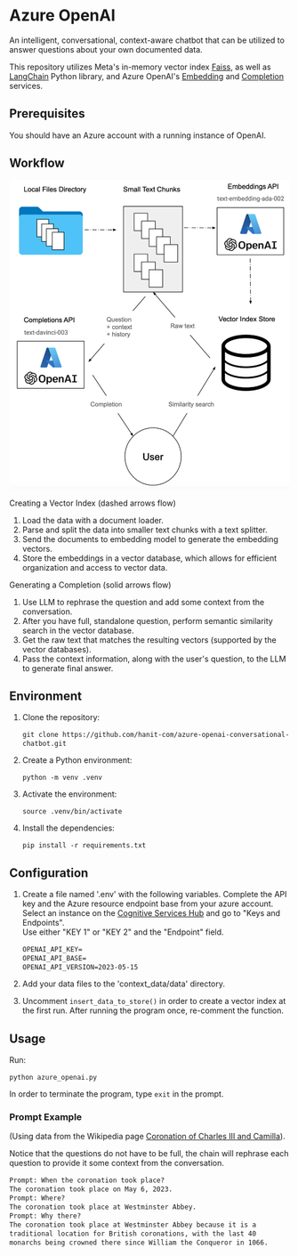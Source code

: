 # Azure OpenAI
An intelligent, conversational, context-aware chatbot that can be utilized to answer questions about your own documented data.

This repository utilizes Meta's in-memory vector index [Faiss](https://ai.meta.com/tools/faiss/), as well as [LangChain](https://github.com/hwchase17/langchain) Python library, and Azure OpenAI's [Embedding](https://learn.microsoft.com/en-us/azure/cognitive-services/openai/reference#embeddings) and [Completion](https://learn.microsoft.com/en-us/azure/cognitive-services/openai/reference#completions) services.

## Prerequisites
You should have an Azure account with a running instance of OpenAI.

## Workflow

![Diagram](resources/diagram.png)

Creating a Vector Index (dashed arrows flow)
1. Load the data with a document loader.
2. Parse and split the data into smaller text chunks with a text splitter.
3. Send the documents to embedding model to generate the embedding vectors.
4. Store the embeddings in a vector database, which allows for efficient organization and access to vector data.

Generating a Completion (solid arrows flow)
1. Use LLM to rephrase the question and add some context from the conversation.
2. After you have full, standalone question, perform semantic similarity search in the vector database.
3. Get the raw text that matches the resulting vectors (supported by the vector databases).
4. Pass the context information, along with the user's question, to the LLM to generate final answer.

## Environment

1. Clone the repository:

   ```
   git clone https://github.com/hanit-com/azure-openai-conversational-chatbot.git
   ```

2. Create a Python environment:

   ```
   python -m venv .venv
   ```

3. Activate the environment:

   ```
   source .venv/bin/activate
   ```

4. Install the dependencies:

   ```
   pip install -r requirements.txt
   ```

## Configuration

1. Create a file named '.env' with the following variables.
Complete the API key and the Azure resource endpoint base from your azure account.
Select an instance on the [Cognitive Services Hub](https://portal.azure.com/#view/Microsoft_Azure_ProjectOxford/CognitiveServicesHub/~/OpenAI) and go to "Keys and Endpoints".  
Use either "KEY 1" or "KEY 2" and the "Endpoint" field.

   ```
   OPENAI_API_KEY=
   OPENAI_API_BASE=
   OPENAI_API_VERSION=2023-05-15
   ```
2. Add your data files to the 'context_data/data' directory.

3. Uncomment `insert_data_to_store()` in order to create a vector index at the first run.
After running the program once, re-comment the function.


## Usage

Run:

```
python azure_openai.py
```

In order to terminate the program, type `exit` in the prompt.

### Prompt Example
(Using data from the Wikipedia page [Coronation of Charles III and Camilla](https://en.wikipedia.org/wiki/Coronation_of_Charles_III_and_Camilla)).

Notice that the questions do not have to be full, the chain will rephrase each question to provide it some context from the conversation.
```
Prompt: When the coronation took place?
The coronation took place on May 6, 2023.
Prompt: Where?
The coronation took place at Westminster Abbey.
Prompt: Why there?
The coronation took place at Westminster Abbey because it is a traditional location for British coronations, with the last 40 monarchs being crowned there since William the Conqueror in 1066.
```

